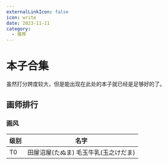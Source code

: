 ```yaml
---
externalLinkIcon: false
icon: write
date: 2023-11-11
category:
  - 推荐
---
```


# 本子合集

虽然打分跨度较大，但是能出现在此处的本子就已经是足够好的了。

<ComicTable/>

## 画师排行

### 画风

<!-- prettier-ignore -->
|级别|名字|
|---|---|
|T0|田屋沼屋(たぬま) 毛玉牛乳(玉之けだま)|
